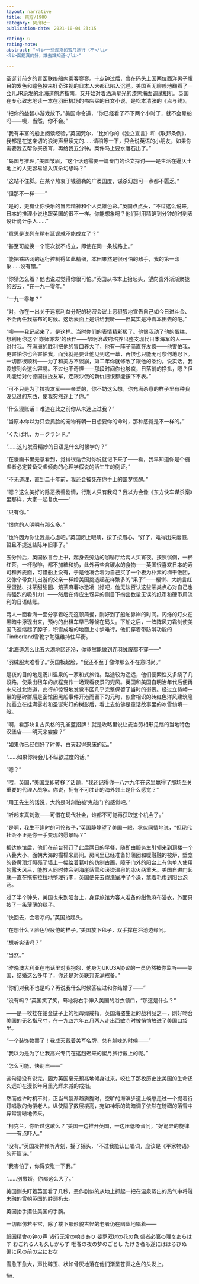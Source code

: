 ```yaml
---
layout: narrative
title: 東方/1980
category: 焚舟紀一
publication-date: 2021-10-04 23:15

rating: G
rating-note:
abstract: "<li>一些遲來的蜜月旅行（不</li>
<li>函館真的好，誰去誰知道</li>"

---
```


圣诞节前夕的青函联络船内乘客寥寥。十点钟过后，曾在码头上因两位西洋男子耀目的发色和瞳色投来好奇注视的日本人大都已陷入沉睡。美国百无聊赖地翻看了一会儿JR派发的北海道旅游指南，又开始对着洒满星光的漆黑海面调试相机。英国在专心致志地读一本在羽田机场的书店买的日文小说，是松本清张的《点与线》。

“把你的益智小游戏放下。”美国命令道，“你已经看了不下两个小时了，就不会晕船吗——噢，当然，你不会。”

“我有丰富的船上阅读经验，”英国莞尔，“比如你的《独立宣言》和《联邦条例》，我都是在这亲切的浪涛声里读完的……请稍等一下，只会说英语的小朋友，如果你需要我去帮你买夜宵，再给我五分钟。案件马上要水落石出了。”

“岛国与推理，”美国皱眉，“这个话题需要一篇专门的论文探讨——是生活在逼仄土地上的人更容易陷入谋杀幻想吗？”

“这站不住脚。在某个热衷于钱德勒的广袤国度，谋杀幻想可一点都不匮乏。”

“但那不一样——”

“是的，更有让你快乐的冒险精神和个人英雄色彩。”英国点点头，“不过这么说来，日本的推理小说也跟英国的很不一样。你能想象吗？他们利用精确到分钟的时刻表设计诡计杀人……”

“意思是说列车稍有延误就不能成立了？”

“甚至可能换一个班次就不成立，即使在同一条线路上。”

“能把铁路网的运行控制得如此精细，本田果然是很可怕的敌手，我的第一印象……没有错。”

“你猜怎么着？他也说过觉得你很可怕。”英国从书本上抬起头，望向窗外渐渐聚拢的密云，“在一九一零年。”

“一九一零年？”

“对，你在一出关于远东利益分配的秘密会议上恶狠狠地宣告自己如今日进斗金、不会再任我摆布的时候。这话表面上是讲给我听——但其实是冲着本田去的吧。”

“噢——我记起来了。是这样。当时你们的表情精彩极了。他恨我动了他的蛋糕，想利用你这个'亦师亦友'的伙伴——帮明治政府培养出整支现代日本海军的人——对付我。在满洲的胜利把他的胃口养大了，他有一阵子简直在发疯——他害怕我，更害怕你也会害怕我，而我就是要让他见到这一幕，再恨也只能无可奈何地忍下。一切都很顺利——为了和美方不谈崩，第二年你就修改了跟他的条约。说实话，我没想到会这么容易。不过也不奇怪——那段时间你也够疯，日落前的挣扎，嗯？但凡能给对付德国拉拢友军，连跟沙俄的新仇旧恨都能按下不表。”

“可不只是为了拉拢友军——亲爱的，你不妨这么想，你充满杀意的样子里有种我没见过的东西，使我突然迷上了你。”

“什么混账话！难道在此之前你从未迷上过我？”

“当原本你以为只会抓脸的宠物有朝一日想要你的命时，那种感觉是不一样的。”

“くたばれ，カークランド。”

“……这句发音精妙的日语是什么时候学的？”

“在漫画书里无意看到，觉得很适合对你说就记下来了——看，我早知道你是个施虐者必定兼备受虐倾向的心理学假说的活生生的例证。”

“不无道理，直到二十年前，我还会被死在你手上的噩梦惊醒。”

“嗯？这么美好的除恶扬善剧情，行刑人只有我吗？我以为会像《东方快车谋杀案》里那样，大家一起复仇——”

“只有你。”

“恨你的人明明有那么多。”

“也许因为你让我最心虚吧。”英国闭上眼睛，按了按眉心，“好了，难得出来度假，暂且不提这些陈年旧事了。”

五分钟后，英国依言合上书，起身去旁边的咖啡厅给两人买宵夜。按照惯例，一杯红茶，一杯咖啡，都不加糖和奶，此外再些含碳水的食物——英国很喜欢日本的寿司和荞麦面，可惜船上没有，于是他凑合着为自己买了一个极为朴素的梅干饭团，又像个带女儿出游的父亲一样给美国挑选起花样繁多的“果子”——樱饼、大纳言红豆蛋挞、抹茶甜甜圈、焙茶麻薯冰激凌（好吧，他无法否认这些茶类点心对自己也有强烈的吸引力）——然后在侍应生讶异的侧目下掏出数量无误的纸币和硬币用流利的日语结账。

两人一面看海一面分享着吃完这顿简餐，刚好到了船舶靠岸的时间。闪烁的灯火在黑暗中浮现出来，预约的出租车早已等候在码头。下船之后，一阵阵风刀霜剑使美国飞速缩起了脖子，积雪成堆的地面上寸步难行，他们穿着带防滑功能的Timberland雪靴才勉强维持住平衡。

“北海道怎么比五大湖地区还冷，你竟然能做到连羽绒服都不穿——”

“羽绒服太难看了。”英国板起脸，“我还不至于像你那么不在意时尚。”

是夜的目的地是汤川温泉的一家和式旅馆。路途较为遥远，他们便索性又多绕了几段路，使乘出租车的旅程变作一场观看夜景的兜风。英国和美国自明治年代后便再未来过北海道，此行却惊讶地发觉市区几乎完整保留了当时的街景。经过立待岬一带的墓碑群后是函馆因黑船事件开港而留下的元町，似曾相识的砖红色洋风建筑隐约矗立在挂满雾凇和圣诞彩灯的树影后，看上去仿佛是童话故事里的冰雪仙境一般。

“啊，看那块复古风格的孔雀蓝招牌！就是攻略里说让麦当劳相形见绌的当地特色汉堡店——明天来尝尝？”

“如果你已经倒好了时差、白天起得来床的话。”

“……如果你待会儿不纵欲过度的话。”

“嗯？”

“喂，英国，”美国立即转移了话题，“我还记得你一八六九年在这里赢得了那场至关重要的代理人战争。你说，拥有不可胜计的海外领土是什么感觉？”

“用王先生的话说，大约是时刻怕被'鬼敲门'的感觉吧。”

“听起来真刺激——可惜在现代社会，谁都不可能再获取这个机会了。”

“是啊，我生不逢时的可怜孩子，”英国静静望了美国一眼，状似同情地说，“但现代社会不正是你一手变现的愿景吗？”

抵达旅馆后，他们在前台预订了此后两日的早餐，随即由服务生引领来到顶楼一个八叠大小、面朝大海的榻榻米房间。房间里已经准备好蒲团和暖融融的被炉，壁龛的昏黄顶灯照亮了墙上一幅绘着葛叶的仿制古画，障子门外的阳台上有供单人使用的露天风吕，能教人同时体会到海崖落雪和滚烫温泉的冰火两重天。美国自进门起就一直在拖拖拉拉地整理行李，英国便先去盥洗室冲了个澡，拿着毛巾到阳台泡汤。

过了半个钟头，美国也来到阳台上，身穿旅馆为客人准备的绀色麻布浴衣，外面只披了一条薄薄的毯子。

“快回去，会着凉的。”英国抬起头。

“在想什么？脸色很疲倦的样子。”美国放下毯子，双手撑在浴池边缘问。

“想听实话吗？”

“当然。”

“昨晚澳大利亚在电话里对我抱怨，他身为UKUSA协议的一员仍然被你监听——美国，结婚这么多年了，你还是对英联邦充满戒备。”

“你们对我不也是吗？再说我什么时候答应过和你结婚了——”

“没有吗？”英国笑了笑，蓦地将右手伸入美国的浴衣领口，“那这是什么？”

——是一枚挂在铂金链子上的祖母绿戒指，英国海盗生涯的战利品之一，刚好吻合美国的无名指尺寸，在一九四六年五月两人走出西敏寺时被悄悄放进了美国口袋里。

“一个装饰物罢了！我成天戴着美军名牌，总有腻味的时候——”

“我以为是为了让我高兴专门在这趟迟来的蜜月旅行戴上的呢。”

“怎么可能，快别自——”

这句话没有说完，因为英国毫无预兆地倾身过来，咬住了那枚历史比美国的生命还久远却在漫长年月里光辉未减的戒指。

然而或许时机不对，正当气氛渐趋旖旎时，空旷的海滨步道上倏忽走过一个提着行灯唱歌的佝偻老人。纵使隔了数层楼高，宛如神乐的晦暗调子依然在磅礴的落雪中异常清晰地传来。

“柯克兰，你听过这歌么？”美国一边推开英国，一边压低嗓音问，“好诡异的旋律——有点吓人。”

“没有。”英国凝神倾听片刻，摇了摇头，“不过我能认出唱词，应该是《平家物语》的开篇诗。”

“我害怕了，你得安慰一下我。”

“……别撒娇，你都这么大了。”

美国侧头盯着英国看了几秒，恶作剧似的从地上抓起一把在温泉蒸出的热气中将融未融的雪朝英国的脖颈扔去。

英国抬手攥住美国的手腕。

一切都仿若平常，除了楼下那形貌古怪的老者仍在幽幽地唱着——

祇园精舎の钟の声
诸行无常の响きあり
娑罗双树の花の色
盛者必衰の理をあらはす
おごれる人も久しからず
唯春の夜の梦のごとし
たけき者も遂にはほろびぬ
偏に风の前の尘におな

雪愈下愈大，声比碎玉、状如骨灰地落在他们渐呈苍莽之色的头发上。

fin.
